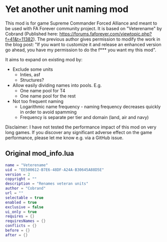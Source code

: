 # Yet another unit naming mod
This mod is for game Supreme Commander Forced Alliance and meant to be used with FA Forever community project.
It is based on "Veterename" by Cobrand (Published here: https://forums.faforever.com/viewtopic.php?f=41&t=11382).
The previous author gives permission to modify the work in the blog post: "If you want to customize it and release an enhanced version go ahead, you have my permission to do the f*** you want my this mod".

It aims to expand on existing mod by:
* Exclude some units
    * Inties, asf
    * Structures?
* Allow easily dividing names into pools. E.g.
    * One name pool for T4
    * One name pool for the rest
* Not too frequent naming
    * Logarithmic name frequency - naming frequency decreases quickly in order to avoid spamming
    * Frequency is separate per tier and domain (land, air and navy)

Disclaimer: I have not tested the performance impact of this mod on very long games. If you discover any significant adverse effect on the game performance, please let me know e.g. via a GitHub issue.

## Original mod_info.lua
```lua
name = "Veterename"
uid = "EE500612-B7E6-48DF-A24A-B30645A88D5E"
version = 2
copyright = ""
description = "Renames veteran units"
author = "Cobrand"
url = ""
selectable = true
enabled = true
exclusive = false
ui_only = true
requires = {}
requiresNames = {}
conflicts = {}
before = {}
after = {}
```
